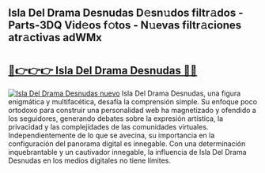 ## Isla Del Drama Desnudas D𝚎sn𝚞dos filtr𝚊dos - Parts-3DQ Vid𝚎os f𝚘tos - N𝚞evas filtr𝚊ciones atr𝚊ctivas adWMx

# <h2><a href="http://mb08ma.tromn.icu/?c=Isla+Del+Drama+Desnudas">🔗👉👉👉 Isla Del Drama Desnudas 🔗🔗</a></h2>

[![Isla Del Drama Desnudas nuevo](https://i.imgur.com/pEAQMta.gif)](http://mb08ma.tromn.icu/?c=Isla+Del+Drama+Desnudas)
Isla Del Drama Desnudas, una figura enigmática y multifacética, desafía la comprensión simple. Su enfoque poco ortodoxo para construir una personalidad web ha magnetizado y ofendido a los seguidores, generando debates sobre la expresión artística, la privacidad y las complejidades de las comunidades virtuales. Independientemente de lo que se avecina, su importancia en la configuración del panorama digital es innegable. Con una determinación inquebrantable y un cautivador innegable, la influencia de Isla Del Drama Desnudas en los medios digitales no tiene límites.
